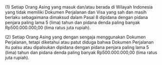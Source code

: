 (1) Setiap Orang Asing yang masuk dan/atau berada di Wilayah Indonesia yang tidak memiliki Dokumen
Perjalanan dan Visa yang sah dan masih berlaku sebagaimana dimaksud dalam Pasal 8 dipidana
dengan pidana penjara paling lama 5 (lima) tahun dan pidana denda paling banyak Rp500.000.000,00 (lima
ratus juta rupiah).

(2) Setiap Orang Asing yang dengan sengaja menggunakan Dokumen Perjalanan, tetapi diketahui
atau patut diduga bahwa Dokumen Perjalanan itu palsu atau dipalsukan dipidana dengan pidana
penjara paling lama 5 (lima) tahun dan pidana denda paling banyak Rp500.000.000,00 (lima ratus juta rupiah).